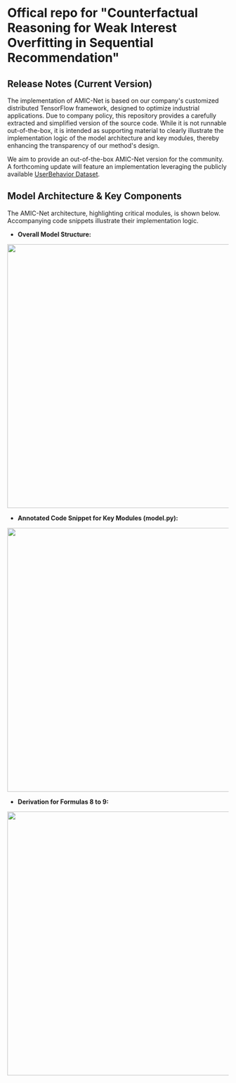 # Offical repo for "Counterfactual Reasoning for Weak Interest Overfitting in Sequential Recommendation"

## Release Notes (Current Version)
The implementation of AMIC-Net is based on our company's customized distributed TensorFlow framework, designed to optimize industrial applications. Due to company policy, this repository provides a carefully extracted and simplified version of the source code. While it is not runnable out-of-the-box, it is intended as supporting material to clearly illustrate the implementation logic of the model architecture and key modules, thereby enhancing the transparency of our method's design.

We aim to provide an out-of-the-box AMIC-Net version for the community. A forthcoming update will feature an implementation leveraging the publicly available [UserBehavior Dataset](https://tianchi.aliyun.com/dataset/649).  

## Model Architecture & Key Components
The AMIC-Net architecture, highlighting critical modules, is shown below. Accompanying code snippets illustrate their implementation logic.

*   **Overall Model Structure:**
<img src="https://github.com/user-attachments/assets/ee9a961e-f3bd-4a51-8cd3-83d72abcf13a" width="600">

*   **Annotated Code Snippet for Key Modules (model.py):**
<img src="https://github.com/user-attachments/assets/275d21ce-ef2a-4428-87ad-71f23c66bf10" width="600">

*   **Derivation for Formulas 8 to 9:**
<img src="https://github.com/user-attachments/assets/e1980d8e-62c6-4306-96ff-ff3b7efedc28" width="600">

